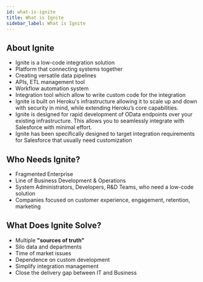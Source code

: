 ```yaml
---
id: what-is-ignite
title: What is Ignite
sidebar_label: What is Ignite
---
```


## About Ignite

 - Ignite is a low-code integration solution
 - Platform that connecting systems together
 - Creating versatile data pipelines
 - APIs, ETL management tool
 - Workflow automation system
 - Integration tool which allow to write custom code for the integration
 - Ignite is built on Heroku's infrastructure allowing it to scale up and down with security in mind, while extending Heroku’s core capabilities.
 - Ignite is designed for rapid development of OData endpoints over your
   existing infrastructure. This allows you to seamlessly integrate with
   Salesforce with minimal effort.
 - Ignite has been specifically designed to target integration requirements for Salesforce that usually need customization

## Who Needs Ignite?

 - Fragmented Enterprise
 - Line of Business Development & Operations
 - System Administrators, Developers, R&D Teams, who need a low-code
   solution
 - Companies focused on customer experience, engagement,
   retention, marketing

## What Does Ignite Solve?

 - Multiple **"sources of truth"**
 - Silo data and departments
 - Time of market issues
 - Dependence on custom development
 - Simplify integration
   management
 - Close the delivery gap between IT and Business